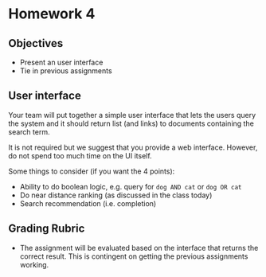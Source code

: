 # Homework 4

## Objectives

* Present an user interface
* Tie in previous assignments

## User interface

Your team will put together a simple user interface that lets the users query the system and it should return list (and links) to documents containing the search term.

It is not required but we suggest that you provide a web interface.  However, do not spend too much time on the UI itself.

Some things to consider (if you want the 4 points):

* Ability to do boolean logic, e.g. query for `dog AND cat` or `dog OR cat`
* Do near distance ranking (as discussed in the class today)
* Search recommendation (i.e. completion)

## Grading Rubric

* The assignment will be evaluated based on the interface that returns the correct result.  This is contingent on getting the previous assignments working.
